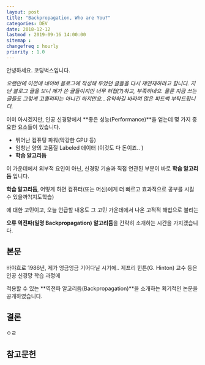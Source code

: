 ```yaml
---
layout: post
title: "Backpropagation, Who are You?"
categories: DEV
date: 2018-12-12
lastmod : 2019-09-16 14:00:00
sitemap :
changefreq : hourly
priority : 1.0
---
```




안녕하세요. 코딩벅스입니다.   



*오랜만에 이전에 네이버 블로그에 작성해 두었던 글들을 다시 재연재하려고 합니다. 지난 블로그 글을 보니 제가 쓴 글들이지만 너무 허접(?)하고, 부족하네요. 물론 지금 쓰는 글들도 그렇게 고퀄리티는 아니긴 하지만요...유익하길 바라며 많은 피드백 부탁드립니다.* 



이미 아시겠지만, 인공 신경망에서 **좋은 성능(Performance)**을 얻는데 몇 가지 중요한 요소들이 있습니다. 

* 뛰어난 컴퓨팅 파워(막강한 GPU 등)
* 엄청난 양의 고품질 Labeled 데이터 (이것도 다 돈이죠.. )
* **학습 알고리듬**



이 가운데에서 외부적 요인이 아닌, 신경망 기술과 직접 연관된 부분이 바로 **학습 알고리듬** 입니다. 

**학습 알고리듬**, 어떻게 하면 컴퓨터(또는 머신)에게 더 빠르고 효과적으로 공부를 시킬 수 있을까?(지도학습)

에 대한 고민이고, 오늘 언급할 내용도 그 고민 가운데에서 나온 고적적 해법으로 불리는 

**오류 역전파(일명 Backpropagation) 알고리듬**을 간략히 소개하는 시간을 가지겠습니다. 



## 본문

 바야흐로 1986년, 제가 엉금엉금 기어다닐 시기에.. 제프리 힌튼(G. Hinton) 교수 등은 인공 신경망 학습 과정에 

적용할 수 있는 **역전파 알고리듬(Backpropagation)**을 소개하는 획기적인 논문을 공개하였습니다. 





## 결론

ㅇㄹ






## 참고문헌

[1]:https://bcho.tistory.com/1182 "조대협의 블로그"
[2]: https://developers.google.com/protocol-buffers/docs/pythontutorial?hl=ko "Protocol Buffers Basic for Python"